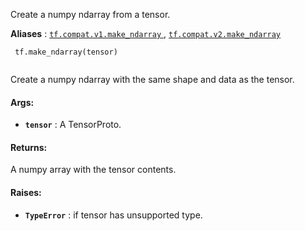 Create a numpy ndarray from a tensor.

**Aliases** : [ `tf.compat.v1.make_ndarray` ](/api_docs/python/tf/make_ndarray), [ `tf.compat.v2.make_ndarray` ](/api_docs/python/tf/make_ndarray)

```
 tf.make_ndarray(tensor)
 
```

Create a numpy ndarray with the same shape and data as the tensor.

#### Args:
- **`tensor`** : A TensorProto.


#### Returns:
A numpy array with the tensor contents.

#### Raises:
- **`TypeError`** : if tensor has unsupported type.
